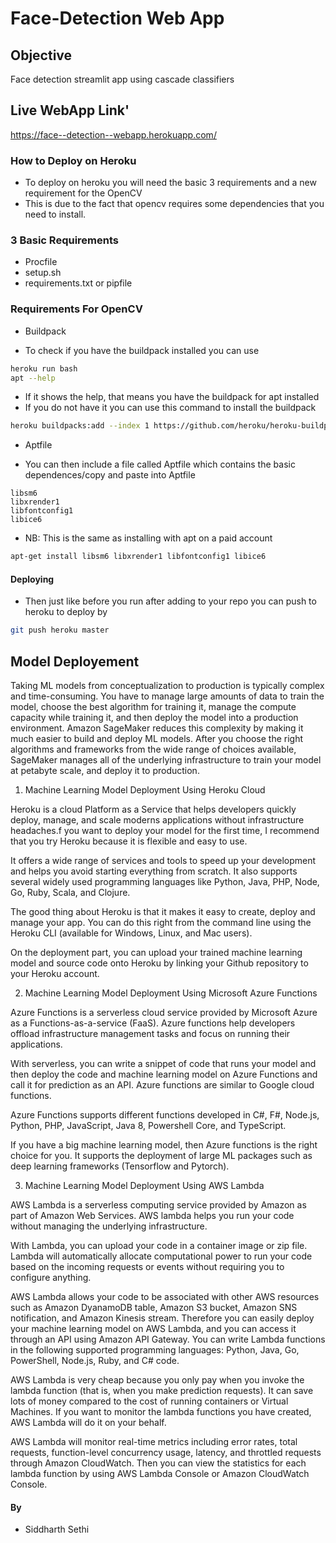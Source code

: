 # Face-Detection Web App
## Objective
Face detection streamlit app using cascade classifiers



## Live WebApp Link'
https://face--detection--webapp.herokuapp.com/



### How to Deploy on Heroku
+ To deploy on heroku you will need the basic 3 requirements and a new requirement for the OpenCV
+ This is due to the fact that opencv requires some dependencies that you need to install.

### 3 Basic Requirements
+ Procfile
+ setup.sh
+ requirements.txt or pipfile

### Requirements For OpenCV
+ Buildpack
 - To check if you have the buildpack installed you can use
```bash
heroku run bash
apt --help
```
 - If it shows the help, that means you have the buildpack for apt installed
 - If you do not have it you can use this command to install the buildpack
 ```bash
 heroku buildpacks:add --index 1 https://github.com/heroku/heroku-buildpack-apt
 ```

+ Aptfile
- You can then include a file called Aptfile which contains the basic dependences/copy and paste into Aptfile
```
libsm6
libxrender1
libfontconfig1
libice6
```
+ NB: This is the same as installing with apt on a paid account
```bash
apt-get install libsm6 libxrender1 libfontconfig1 libice6
```

#### Deploying
+ Then just like before you run after adding to your repo you can push to heroku to deploy by
```bash
git push heroku master
```

## Model Deployement

Taking ML models from conceptualization to production is typically complex and time-consuming. You have to manage large amounts of data to train the model, choose the best algorithm for training it, manage the compute capacity while training it, and then deploy the model into a production environment. Amazon SageMaker reduces this complexity by making it much easier to build and deploy ML models. After you choose the right algorithms and frameworks from the wide range of choices available, SageMaker manages all of the underlying infrastructure to train your model at petabyte scale, and deploy it to production.

1. Machine Learning Model Deployment Using Heroku Cloud

Heroku is a cloud Platform as a Service that helps developers quickly deploy, manage, and scale moderns applications without infrastructure headaches.f you want to deploy your model for the first time, I recommend that you try Heroku because it is flexible and easy to use.

It offers a wide range of services and tools to speed up your development and helps you avoid starting everything from scratch. It also supports several widely used programming languages like Python, Java, PHP, Node, Go, Ruby, Scala, and Clojure.

The good thing about Heroku is that it makes it easy to create, deploy and manage your app. You can do this right from the command line using the Heroku CLI (available for Windows, Linux, and Mac users).

On the deployment part, you can upload your trained machine learning model and source code onto Heroku by linking your Github repository to your Heroku account.


2. Machine Learning Model Deployment Using Microsoft Azure Functions

Azure Functions is a serverless cloud service provided by Microsoft Azure as a Functions-as-a-service (FaaS). Azure functions help developers offload infrastructure management tasks and focus on running their applications.

With serverless, you can write a snippet of code that runs your model and then deploy the code and machine learning model on Azure Functions and call it for prediction as an API. Azure functions are similar to Google cloud functions.

Azure Functions supports different functions developed in C#, F#, Node.js, Python, PHP, JavaScript, Java 8, Powershell Core, and TypeScript.

If you have a big machine learning model, then Azure functions is the right choice for you. It supports the deployment of large ML packages such as deep learning frameworks (Tensorflow and Pytorch).


3. Machine Learning Model Deployment Using AWS Lambda

AWS Lambda is a serverless computing service provided by Amazon as part of Amazon Web Services. AWS lambda helps you run your code without managing the underlying infrastructure.

With Lambda, you can upload your code in a container image or zip file. Lambda will automatically allocate computational power to run your code based on the incoming requests or events without requiring you to configure anything.

AWS Lambda allows your code to be associated with other AWS resources such as Amazon DyanamoDB table, Amazon S3 bucket, Amazon SNS notification, and Amazon Kinesis stream. Therefore you can easily deploy your machine learning model on AWS Lambda, and you can access it through an API using Amazon API Gateway. You can write Lambda functions in the following supported programming languages: Python, Java, Go, PowerShell, Node.js, Ruby, and C# code.

AWS Lambda is very cheap because you only pay when you invoke the lambda function (that is, when you make prediction requests). It can save lots of money compared to the cost of running containers or Virtual Machines. If you want to monitor the lambda functions you have created, AWS Lambda will do it on your behalf.

AWS Lambda will monitor real-time metrics including error rates, total requests, function-level concurrency usage, latency, and throttled requests through Amazon CloudWatch. Then you can view the statistics for each lambda function by using AWS Lambda Console or Amazon CloudWatch Console.


#### By
+ Siddharth Sethi
